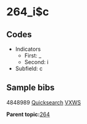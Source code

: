 # 264\_i$c

## Codes

-   Indicators
    -   First: \_
    -   Second: i
-   Subfield: c

## Sample bibs

4848989 [Quicksearch](https://search.library.yale.edu/catalog/4848989) [VXWS](http://prodorbis.library.yale.edu:7014/vxws/GetHoldingsService?bibId=4848989)

**Parent topic:**[264](../../tags/264/264.md)

